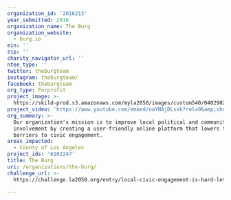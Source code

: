 ```yaml
---
organization_id: '2016213'
year_submitted: 2016
organization_name: The Burg
organization_website:
  - burg.io
ein: ''
zip: ''
charity_navigator_url: ''
ntee_type: ''
twitter: theburgteam
instagram: theburgteam/
facebook: theburgteam
org_type: Forprofit
project_image: >-
  https://skild-prod.s3.amazonaws.com/myla2050/images/custom540/0402902265741-team89.jpg
project_video: 'https://www.youtube.com/embed/oaYNAjDLsxk?rel=0&amp;showinfo=0'
org_summary: >-
  Our organization's mission is to improve local political and community based
  involvement by creating a user-friendly online platform that lowers the
  barriers to civic engagement.
areas_impacted:
  - County of Los Angeles
project_ids: '6102247'
title: The Burg
uri: /organizations/the-burg/
challenge_url: >-
  https://challenge.la2050.org/entry/local-civic-engagement-is-hard-lets-make-it-easier

---
```

